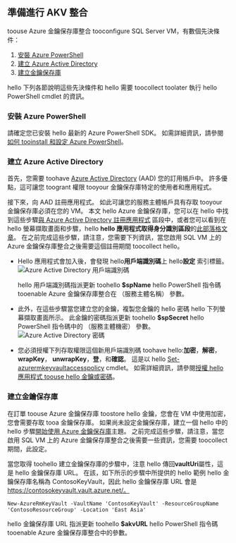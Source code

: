 ## <a name="prepare-for-akv-integration"></a>準備進行 AKV 整合
toouse Azure 金鑰保存庫整合 tooconfigure SQL Server VM，有數個先決條件： 

1. [安裝 Azure PowerShell](#install-azure-powershell)
2. [建立 Azure Active Directory](#create-an-azure-active-directory)
3. [建立金鑰保存庫](#create-a-key-vault)

hello 下列各節說明這些先決條件和 hello 需要 toocollect toolater 執行 hello PowerShell cmdlet 的資訊。

### <a name="install-azure-powershell"></a>安裝 Azure PowerShell
請確定您已安裝 hello 最新的 Azure PowerShell SDK。 如需詳細資訊，請參閱[如何 tooinstall 和設定 Azure PowerShell](/powershell/azureps-cmdlets-docs)。

### <a name="create-an-azure-active-directory"></a>建立 Azure Active Directory
首先，您需要 toohave [Azure Active Directory](https://azure.microsoft.com/trial/get-started-active-directory/) (AAD) 您的訂用帳戶中。 許多優點，這可讓您 toogrant 權限 tooyour 金鑰保存庫特定的使用者和應用程式。

接下來，向 AAD 註冊應用程式。 如此可讓您的服務主體帳戶具有存取 tooyour 金鑰保存庫必須在您的 VM。 本文 hello Azure 金鑰保存庫，您可以在 hello 中找到這些步驟[與 Azure Active Directory 註冊應用程式](../articles/key-vault/key-vault-get-started.md#register) 區段中，或者您可以看到在 hello 螢幕擷取畫面和步驟，hello **hello 應用程式取得身分識別區段**的[此部落格文章](http://blogs.technet.com/b/kv/archive/2015/01/09/azure-key-vault-step-by-step.aspx)。 在之前完成這些步驟，請注意，您需要下列資訊，當您啟用 SQL VM 上的 Azure 金鑰保存庫整合之後需要這個註冊期間 toocollect hello。

* Hello 應用程式會加入後，會發現 hello**用戶端識別碼**上 hello**設定** 索引標籤。 ![Azure Active Directory 用戶端識別碼](./media/virtual-machines-sql-server-akv-prepare/aad-client-id.png)
  
    hello 用戶端識別碼指派更新 toohello **$spName** hello PowerShell 指令碼 tooenable Azure 金鑰保存庫整合在 （服務主體名稱） 參數。 
* 此外，在這些步驟當您建立您的金鑰，複製您金鑰的 hello 密碼 hello 下列螢幕擷取畫面所示。 此金鑰的密碼指派更新 toohello **$spSecret** hello PowerShell 指令碼中的 （服務主體機密） 參數。  
    ![Azure Active Directory 密碼](./media/virtual-machines-sql-server-akv-prepare/aad-sp-secret.png)
* 您必須授權下列存取權限這個新用戶端識別碼 toohave hello:**加密**，**解密**， **wrapKey**， **unwrapKey**，**登**，和**確認**。 這是以 hello [Set-azurermkeyvaultaccesspolicy](https://msdn.microsoft.com/library/azure/mt603625.aspx) cmdlet。 如需詳細資訊，請參閱[授權 hello 應用程式 toouse hello 金鑰或密碼](../articles/key-vault/key-vault-get-started.md#authorize)。

### <a name="create-a-key-vault"></a>建立金鑰保存庫
在訂單 toouse Azure 金鑰保存庫 toostore hello 金鑰，您會在 VM 中使用加密，您會需要存取 tooa 金鑰保存庫。 如果尚未設定金鑰保存庫，建立一個 hello 中的 hello 步驟[開始使用 Azure 金鑰保存庫](../articles/key-vault/key-vault-get-started.md)主題。 之前完成這些步驟，請注意，當您啟用 SQL VM 上的 Azure 金鑰保存庫整合之後需要一些資訊，您需要 toocollect 期間，此設定。

當您取得 toohello 建立金鑰保存庫的步驟中，注意 hello 傳回**vaultUri**屬性，這是 hello 金鑰保存庫 URL。 在該，如下所示的步驟中所提供的 hello 範例 hello 金鑰保存庫名稱為 ContosoKeyVault，因此 hello 金鑰保存庫 URL 會是 https://contosokeyvault.vault.azure.net/。

    New-AzureRmKeyVault -VaultName 'ContosoKeyVault' -ResourceGroupName 'ContosoResourceGroup' -Location 'East Asia'

hello 金鑰保存庫 URL 指派更新 toohello **$akvURL** hello PowerShell 指令碼 tooenable Azure 金鑰保存庫整合中的參數。

